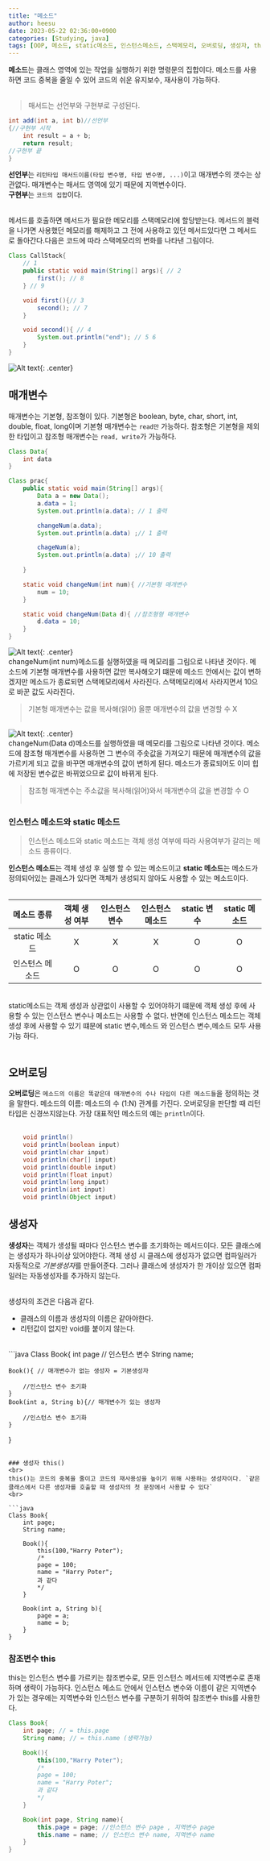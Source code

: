 ```yaml
---
title: "메소드"
author: heesu
date: 2023-05-22 02:36:00+0900
categories: [Studying, java]
tags: [OOP, 메소드, static메소드, 인스턴스메소드, 스택메모리, 오버로딩, 생성자, this]
---
```

**메소드**는 클래스 영역에 있는 작업을 실행하기 위한 명령문의 집합이다. 메소드를 사용하면 코드 중복을 줄일 수 있어 코드의 쉬운 유지보수, 재사용이 가능하다.
<br><br>

> 매서드는 선언부와 구현부로 구성된다. <br>

```java
int add(int a, int b)//선언부
{//구현부 시작
    int result = a + b;
    return result;
//구현부 끝
}
```

**선언부**는 `리턴타입 매서드이름(타입 변수명, 타입 변수명, ...)`이고 매개변수의 갯수는 상관없다. 매개변수는 매서드 영역에 있기 때문에 지역변수이다.<br>
**구현부**는 `코드의 집합`이다.
<br><br>

메서드를 호출하면 메서드가 필요한 메모리를 스택메모리에 할당받는다. 메서드의 블럭을 나가면 사용했던 메모리를 해제하고 그 전에 사용하고 있던 메서드있다면 그 메서드로 돌아간다.다음은 코드에 따라 스택메모리의 변화를 나타낸 그림이다.<br>

```java
Class CallStack{
    // 1
    public static void main(String[] args){ // 2
        first(); // 8
    } // 9

    void first(){// 3
        second(); // 7
    }

    void second(){ // 4 
        System.out.println("end"); // 5 6
    }
}
```

![Alt text](https://user-images.githubusercontent.com/133394749/239752372-5cfcdab8-1913-4f32-aac6-897954d0f883.jpg){: .center}
<br>

## 매개변수<br>
매개변수는 기본형, 참조형이 있다. 기본형은 boolean, byte, char, short, int, double, float, long이며 기본형 매개변수는 `read만` 가능하다. 참조형은 기본형을 제외한 타입이고 참조형 매개변수는 `read, write`가 가능하다. <br>

```java
Class Data{
    int data
}

Class prac{
    public static void main(String[] args){
        Data a = new Data();
        a.data = 1;
        System.out.println(a.data); // 1 출력

        changeNum(a.data);
        System.out.println(a.data) ;// 1 출력

        chageNum(a);
        System.out.println(a.data) ;// 10 출력
        
    }

    static void changeNum(int num){ //기본형 매개변수
        num = 10;
    }

    static void changeNum(Data d){ //참조형형 매개변수
        d.data = 10;
    }
}
```

![Alt text](https://user-images.githubusercontent.com/133394749/239754069-7d534000-7082-42a7-bd51-1e348f30155e.jpg){: .center}
<br>
changeNum(int num)메소드를 실행하였을 때 메모리를 그림으로 나타낸 것이다. 메소드에 기본형 매개변수를 사용하면 값만 복사해오기 떄문에 메소드 안에서는 값이 변하겠지만 메소드가 종료되면 스택메모리에서 사라진다. 스택메모리에서 사라지면서 10으로 바꾼 값도 사라진다. 
> 기본형 매개변수는 값을 복사해(읽어) 올뿐 매개변수의 값을 변경할 수 X<br><br>

![Alt text](https://user-images.githubusercontent.com/133394749/239754073-615eb8b0-176c-42cc-bfc1-dae7cb79321c.jpg){: .center}
<br>
changeNum(Data d)메소드를 실행하였을 때 메모리를 그림으로 나타낸 것이다. 메소드에 참조형 매개변수를 사용하면 그 변수의 주솟값을 가져오기 때문에 매개변수의 값을 가르키게 되고 값을 바꾸면 매개변수의 값이 변하게 된다. 메소드가 종료되어도 이미 힙에 저장된 변수값은 바뀌었으므로 값이 바뀌게 된다. 
> 참조형 매개변수는 주소값을 복사해(읽어)와서 매개변수의 값을 변경할 수 O<br><br>

### 인스턴스 메소드와 static 메소드 <br>
> 인스턴스 메소드와 static 메소드는 객체 생성 여부에 따라 사용여부가 갈리는 메소드 종류이다.<br>

**인스턴스 메소드**는 객체 생성 후 실행 할 수 있는 메소드이고 **static 메소드**는 메소드가 정의되어있는 클래스가 있다면 객체가 생성되지 않아도 사용할 수 있는 메소드이다. <br><br>

|**메소드 종류**|**객체 생성 여부**|**인스턴스 변수**|**인스턴스 메소드**|**static 변수**|**static 메소드**|
|:---:|:---:|:---:|:---:|:---:|:---:|
|static 메소드|X|X|X|O|O|
|인스턴스 메소드|O|O|O|O|O|

<br>
static메소드는 객체 생성과 상관없이 사용할 수 있어야하기 떄문에 객체 생성 후에 사용할 수 있는 인스턴스 변수나 메소드는 사용할 수 없다. 반면에 인스턴스 메소드는 객체 생성 후에 사용할 수 있기 떄문에 static 변수,메소드 와 인스턴스 변수,메소드 모두 사용 가능 하다.<br><br>

## 오버로딩 <br>
**오버로딩**은 `메소드의 이름은 똑같은데 매개변수의 수나 타입이 다른 메소드들`을 정의하는 것을 말한다. 메소드의 이름: 메소드의 수 (1:N) 관계를 가진다. 오버로딩을 판단할 때 리턴타입은 신경쓰지않는다. 가장 대표적인 메소드의 예는 `println`이다.<br><br>

```java
    void println()
    void println(boolean input)
    void println(char input)
    void println(char[] input)
    void println(double input)
    void println(float input)
    void println(long input)
    void println(int input)
    void println(Object input)

```

## 생성자 <br>
**생성자**는 객체가 생성될 때마다 인스턴스 변수를 초기화하는 메서드이다. 모든 클래스에는 생성자가 하나이상 있어야한다. 객체 생성 시 클래스에 생성자가 없으면 컴파일러가 자동적으로 *기본생성자*를 만들어준다. 그러나 클래스에 생성자가 한 개이상 있으면 컴파일러는 자동생성자를 추가하지 않는다.
<br><br>

 생성자의 조건은 다음과 같다.<br>
* 클래스의 이름과 생성자의 이름은 같아야한다.<br>
* 리턴값이 없지만 void를 붙이지 않는다.
<br>
```java
Class Book{
    int page // 인스턴스 변수
    String name;

    Book(){ // 매개변수가 없는 생성자 = 기본생성자

        //인스턴스 변수 초기화
    }
    Book(int a, String b){// 매개변수가 있는 생성자

        //인스턴스 변수 초기화
    }
}
```

### 생성자 this()
<br>
this()는 코드의 중복을 줄이고 코드의 재사용성을 높이기 위해 사용하는 생성자이다. `같은 클래스에서 다른 생성자를 호출할 때 생성자의 첫 문장에서 사용할 수 있다`
<br>

```java
Class Book{
    int page;
    String name;

    Book(){ 
        this(100,"Harry Poter"); 
        /* 
        page = 100;
        name = "Harry Poter";
        과 같다
        */
    }

    Book(int a, String b){
        page = a;
        name = b;
    }
}
```

### 참조변수 this<br>
this는 인스턴스 변수를 가르키는 참조변수로, 모든 인스턴스 메서드에 지역변수로 존재하며 생략이 가능하다. 인스턴스 메소드 안에서 인스턴스 변수와 이름이 같은 지역변수가 있는 경우에는 지역변수와 인스턴스 변수를 구분하기 위하여 참조변수 this를 사용한다.<br>

```java
Class Book{
    int page; // = this.page
    String name; // = this.name (생략가능)

    Book(){ 
        this(100,"Harry Poter"); 
        /* 
        page = 100;
        name = "Harry Poter";
        과 같다
        */
    }

    Book(int page, String name){
        this.page = page; //인스턴스 변수 page , 지역변수 page
        this.name = name; // 인스턴스 변수 name, 지역변수 name
    }
}
```
